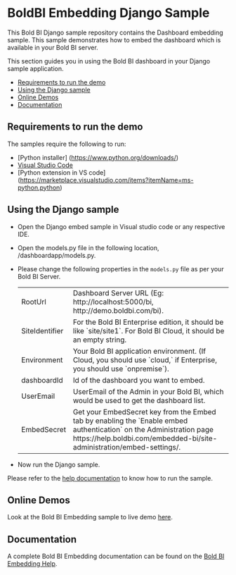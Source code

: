 # BoldBI Embedding Django Sample

This Bold BI Django sample repository contains the Dashboard embedding sample. This sample demonstrates how to embed the dashboard which is available in your Bold BI server.

This section guides you in using the Bold BI dashboard in your Django sample application.

 * [Requirements to run the demo](#requirements-to-run-the-demo)
 * [Using the Django sample](#using-the-django-sample)
 * [Online Demos](#online-demos)
 * [Documentation](#documentation)
 
 ## Requirements to run the demo

The samples require the following to run:
 * [Python installer] (https://www.python.org/downloads/)
 * [Visual Studio Code](https://code.visualstudio.com/download)
 * [Python extension in VS code] (https://marketplace.visualstudio.com/items?itemName=ms-python.python)

 ## Using the Django sample
 
 * Open the Django embed sample in Visual studio code or any respective IDE. 

 * Open the models.py file in the following location, /dashboardapp/models.py.

 * Please change the following properties in the `models.py` file as per your Bold BI Server.

    <meta charset="utf-8"/>
    <table>
    <tbody>
        <tr>
            <td align="left">RootUrl</td>
            <td align="left">Dashboard Server URL (Eg: http://localhost:5000/bi, http://demo.boldbi.com/bi).</td>
        </tr>
        <tr>
            <td align="left">SiteIdentifier</td>
            <td align="left">For the Bold BI Enterprise edition, it should be like `site/site1`. For Bold BI Cloud, it should be an empty string.</td>
        </tr>
        <tr>
            <td align="left">Environment</td>
            <td align="left">Your Bold BI application environment. (If Cloud, you should use `cloud,` if Enterprise, you should use `onpremise`).</td>
        </tr>
        <tr>
            <td align="left">dashboardId</td>
            <td align="left">Id of the dashboard you want to embed.</td>
        </tr>
        <tr>
            <td align="left">UserEmail</td>
            <td align="left">UserEmail of the Admin in your Bold BI, which would be used to get the dashboard list.</td>
        </tr>
        <tr>
            <td align="left">EmbedSecret</td>
            <td align="left">Get your EmbedSecret key from the Embed tab by enabling the `Enable embed authentication` on the Administration page https://help.boldbi.com/embedded-bi/site-administration/embed-settings/.</td>
        </tr>
    </tbody>
    </table>

* Now run the Django sample.

Please refer to the [help documentation](https://help.boldbi.com/embedded-bi/javascript-based/samples/v3.3.40-or-later/other-platform-samples/#django-sample-to-embed-the-dashboard) to know how to run the sample.

## Online Demos

Look at the Bold BI Embedding sample to live demo [here](https://samples.boldbi.com/embed).


## Documentation

A complete Bold BI Embedding documentation can be found on the [Bold BI Embedding Help](https://help.boldbi.com/embedded-bi/javascript-based/).